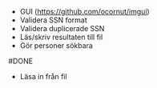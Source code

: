  * GUI (https://github.com/ocornut/imgui)
 * Validera SSN format
 * Validera duplicerade SSN
 * Läs/skriv resultaten till fil
 * Gör personer sökbara

#DONE
 * Läsa in från fil
